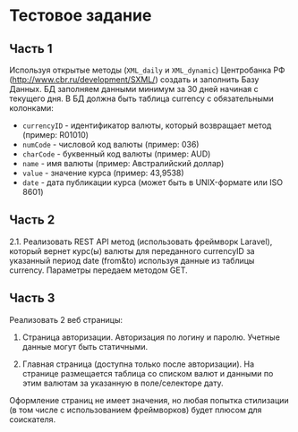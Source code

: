 # Тестовое задание

## Часть 1
Используя открытые методы (`XML_daily` и `XML_dynamic`) Центробанка РФ (http://www.cbr.ru/development/SXML/) создать и заполнить Базу Данных.
БД заполняем данными минимум за 30 дней начиная с текущего дня.
В БД должна быть таблица currency c обязательными колонками:

* `currencyID` - идентификатор валюты, который возвращает метод (пример: R01010)
* `numCode` -  числовой код валюты (пример: 036)
* `сharCode` - буквенный код валюты (пример: AUD)
* `name` - имя валюты (пример: Австралийский доллар)
* `value` - значение курса (пример: 43,9538)
* `date` - дата публикации курса (может быть в UNIX-формате или ISO 8601)

## Часть 2
2.1.  Реализовать REST API метод (использовать фреймворк Laravel), который вернет курс(ы) валюты для переданного currencyID за указанный период date (from&to) используя данные из таблицы currency. Параметры передаем методом GET. 

## Часть 3

Реализовать 2 веб страницы:

1. Страница авторизации. Авторизация по логину и паролю. Учетные данные могут быть статичными.

2. Главная страница (доступна только после авторизации). На странице размещается таблица со списком валют и данными по этим валютам за указанную в поле/селекторе дату.

Оформление страниц не имеет значения, но любая попытка стилизации (в том числе с использованием фреймворков) будет плюсом для соискателя.